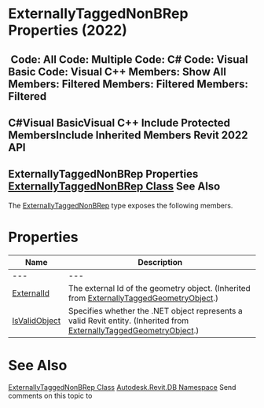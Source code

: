 # ExternallyTaggedNonBRep Properties (2022)

﻿
 Code: All Code: Multiple Code: C# Code: Visual Basic Code: Visual C++  Members: Show All Members: Filtered Members: Filtered Members: Filtered   
---  
C#Visual BasicVisual C++
Include Protected MembersInclude Inherited Members
Revit 2022 API  
---  
ExternallyTaggedNonBRep Properties  
[ExternallyTaggedNonBRep Class](c482cb3d-c4ae-3473-29e7-b9c2de3f2119.md "ExternallyTaggedNonBRep Class") See Also  
---  
The [ExternallyTaggedNonBRep](c482cb3d-c4ae-3473-29e7-b9c2de3f2119.md "ExternallyTaggedNonBRep Class") type exposes the following members.
# Properties
| Name | Description |
| --- | --- |
| --- | --- | --- |
| [ExternalId](54c4728b-b8ce-47b3-a67a-5687fb8b7b1b.md "ExternalId Property") | The external Id of the geometry object.  (Inherited from [ExternallyTaggedGeometryObject](f9d2835b-5b7d-4e3c-e969-8d1d6d25fedd.md "ExternallyTaggedGeometryObject Class").) |
| [IsValidObject](dd9b1286-99ac-1a54-e3d3-00d9f85432e7.md "IsValidObject Property") | Specifies whether the .NET object represents a valid Revit entity.  (Inherited from [ExternallyTaggedGeometryObject](f9d2835b-5b7d-4e3c-e969-8d1d6d25fedd.md "ExternallyTaggedGeometryObject Class").) |

# See Also
[ExternallyTaggedNonBRep Class](c482cb3d-c4ae-3473-29e7-b9c2de3f2119.md "ExternallyTaggedNonBRep Class")
[Autodesk.Revit.DB Namespace](87546ba7-461b-c646-cbb1-2cb8f5bff8b2.md "Autodesk.Revit.DB Namespace")
Send comments on this topic to 